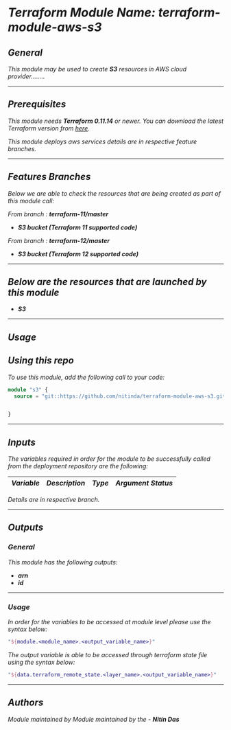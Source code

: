 # _Terraform Module Name: terraform-module-aws-s3_


## _General_

_This module may be used to create_ **_S3_** _resources in AWS cloud provider........_

---


## _Prerequisites_

_This module needs_ **_Terraform 0.11.14_** _or newer._
_You can download the latest Terraform version from_ [_here_](https://www.terraform.io/downloads.html).

_This module deploys aws services details are in respective feature branches._

---

## _Features Branches_

_Below we are able to check the resources that are being created as part of this module call:_

_From branch :_ **_terraform-11/master_**

- **_S3 bucket (Terraform 11 supported code)_**

_From branch :_ **_terraform-12/master_**

- **_S3 bucket (Terraform 12 supported code)_**


---

## _Below are the resources that are launched by this module_

- **_S3_**


---

## _Usage_

## _Using this repo_

_To use this module, add the following call to your code:_

```tf
module "s3" {
  source = "git::https://github.com/nitinda/terraform-module-aws-s3.git?ref=master"


}
```
---

## _Inputs_

_The variables required in order for the module to be successfully called from the deployment repository are the following:_


|**_Variable_** | **_Description_** | **_Type_** | **_Argument Status_** |
|:----|:----|-----:|:---:|



_Details are in respective branch._


--- 

## _Outputs_

### _General_

_This module has the following outputs:_

- **_arn_**
- **_id_**


---


### _Usage_

_In order for the variables to be accessed at module level please use the syntax below:_

```tf
"${module.<module_name>.<output_variable_name>}"
```


_The output variable is able to be accessed through terraform state file using the syntax below:_

```tf
"${data.terraform_remote_state.<layer_name>.<output_variable_name>}"
```


---


## _Authors_

_Module maintained by Module maintained by the -_ **_Nitin Das_**